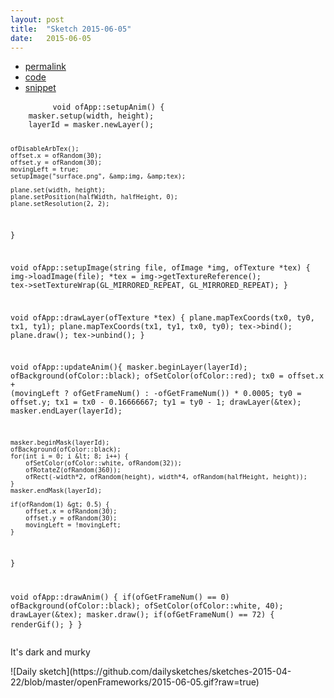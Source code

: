 ```yaml
---
layout: post
title:  "Sketch 2015-06-05"
date:   2015-06-05
---
```

<div class="code">
    <ul>
		<li><a href="{% post_url 2015-06-05-sketch %}">permalink</a></li>
		<li><a href="https://github.com/dailysketches/dailySketches/tree/master/sketches/2015-06-05">code</a></li>
		<li><a href="#" class="snippet-button">snippet</a></li>
	</ul>
    <pre class="snippet">
        <code class="cpp">void ofApp::setupAnim() {
    masker.setup(width, height);
    layerId = masker.newLayer();
    
    ofDisableArbTex();
    offset.x = ofRandom(30);
    offset.y = ofRandom(30);
    movingLeft = true;
    setupImage("surface.png", &amp;img, &amp;tex);

    plane.set(width, height);
    plane.setPosition(halfWidth, halfHeight, 0);
    plane.setResolution(2, 2);
}

void ofApp::setupImage(string file, ofImage *img, ofTexture *tex) {
    img-&gt;loadImage(file);
    *tex = img-&gt;getTextureReference();
    tex-&gt;setTextureWrap(GL_MIRRORED_REPEAT, GL_MIRRORED_REPEAT);
}

void ofApp::drawLayer(ofTexture *tex) {
    plane.mapTexCoords(tx0, ty0, tx1, ty1);
    plane.mapTexCoords(tx1, ty1, tx0, ty0);
    tex-&gt;bind();
    plane.draw();
    tex-&gt;unbind();
}

void ofApp::updateAnim(){
    masker.beginLayer(layerId);
    ofBackground(ofColor::black);
    ofSetColor(ofColor::red);
    tx0 = offset.x + (movingLeft ? ofGetFrameNum() : -ofGetFrameNum()) * 0.0005;
    ty0 = offset.y;
    tx1 = tx0 - 0.16666667;
    ty1 = ty0 - 1;
    drawLayer(&amp;tex);
    masker.endLayer(layerId);
    
    masker.beginMask(layerId);
    ofBackground(ofColor::black);
    for(int i = 0; i &lt; 8; i++) {
        ofSetColor(ofColor::white, ofRandom(32));
        ofRotateZ(ofRandom(360));
        ofRect(-width*2, ofRandom(height), width*4, ofRandom(halfHeight, height));
    }
    masker.endMask(layerId);

    if(ofRandom(1) &gt; 0.5) {
        offset.x = ofRandom(30);
        offset.y = ofRandom(30);
        movingLeft = !movingLeft;
    }
}

void ofApp::drawAnim() {
    if(ofGetFrameNum() == 0) ofBackground(ofColor::black);
    ofSetColor(ofColor::white, 40);
    drawLayer(&amp;tex);
    masker.draw();
    if(ofGetFrameNum() == 72) {
        renderGif();
    }
}</code>
    </pre>
</div>
<p class="description">It's dark and murky</p>
![Daily sketch](https://github.com/dailysketches/sketches-2015-04-22/blob/master/openFrameworks/2015-06-05.gif?raw=true)
